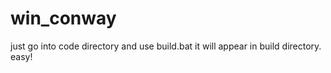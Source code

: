 # win_conway

just go into code directory and use build.bat it will appear in build directory. easy!
